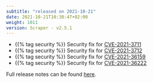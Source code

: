```yaml
---
subtitle: "released on 2021-10-21"
date: 2021-10-21T10:38:47+02:00
weight: 1011
version: Scraper - v2.5.1
---
```


- {{% tag security %}} Security fix for [CVE-2021-3711](https://cve.mitre.org/cgi-bin/cvename.cgi?name=CVE-2021-3711)
- {{% tag security %}} Security fix for [CVE-2021-3712](https://cve.mitre.org/cgi-bin/cvename.cgi?name=CVE-2021-3712)
- {{% tag security %}} Security fix for [CVE-2021-36159](https://github.com/freebsd/freebsd-src/commits/main/lib/libfetch)
- {{% tag security %}} Security fix for [CVE-2021-36222](https://cve.mitre.org/cgi-bin/cvename.cgi?name=CVE-2021-36222)

Full release notes can be found [here](https://github.com/tomkerkhove/promitor/releases/tag/Scraper-v2.5.1).
